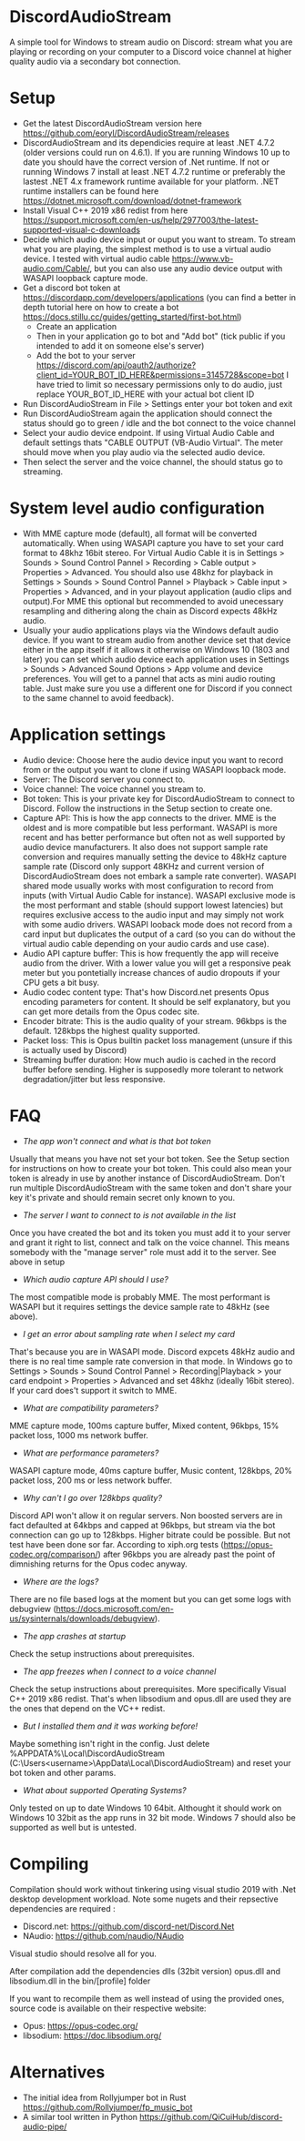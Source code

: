 # DiscordAudioStream
A simple tool for Windows to stream audio on Discord: stream what you are playing or recording on your computer to a Discord voice channel at higher quality audio via a secondary bot connection. 

# Setup
* Get the latest DiscordAudioStream version here https://github.com/eoryl/DiscordAudioStream/releases
* DiscordAudioStream and its dependicies require at least .NET 4.7.2 (older versions could run on 4.6.1). If you are running Windows 10 up to date you should have the correct version of .Net runtime. If not or running Windows 7 install at least .NET 4.7.2 runtime or preferably the lastest .NET 4.x framework runtime available for your platform. .NET runtime installers can be found here https://dotnet.microsoft.com/download/dotnet-framework
* Install Visual C++ 2019 x86 redist from here https://support.microsoft.com/en-us/help/2977003/the-latest-supported-visual-c-downloads
* Decide which audio device input or ouput you want to stream. To stream what you are playing, the simplest method is to use a virtual audio device. I tested with virtual audio cable https://www.vb-audio.com/Cable/, but you can also use any audio device output with WASAPI loopback capture mode.
* Get a discord bot token at https://discordapp.com/developers/applications (you can find a better in depth tutorial here on how to create a bot https://docs.stillu.cc/guides/getting_started/first-bot.html)
  * Create an application
  * Then in your application go to bot and "Add bot" (tick public if you intended to add it on someone else's server)
  * Add the bot to your server https://discord.com/api/oauth2/authorize?client_id=YOUR_BOT_ID_HERE&permissions=3145728&scope=bot I have tried to limit so necessary permissions only to do audio, just replace YOUR_BOT_ID_HERE with your actual bot client ID
* Run DiscordAudioStream in File > Settings enter your bot token and exit
* Run DiscordAudioStream again the application should connect the status should go to green / idle and the bot connect to the voice channel
* Select your audio device endpoint. If using Virtual Audio Cable and default settings thats "CABLE OUTPUT (VB-Audio Virtual". The meter should move when you play audio via the selected audio device. 
* Then select the server and the voice channel, the should status go to streaming.

# System level audio configuration
* With MME capture mode (default), all format will be converted automatically. When using WASAPI capture you have to set your card format to 48khz 16bit stereo. For Virtual Audio Cable it is in Settings > Sounds > Sound Control Pannel > Recording > Cable output > Properties > Advanced. You should also use 48khz for playback in Settings > Sounds > Sound Control Pannel > Playback > Cable input > Properties > Advanced, and in your playout application (audio clips and output).For MME this optional but recommended to avoid unecessary resampling and dithering along the chain as Discord expects 48kHz audio.
* Usually your audio applications plays via the Windows default audio device. If you want to stream audio from another device set that device either in the app itself if it allows it otherwise on Windows 10 (1803 and later) you can set which audio device each application uses in Settings > Sounds >  Advanced Sound Options > App volume and device preferences. You will get to a pannel that acts as mini audio routing table. Just make sure you use a different one for Discord if you connect to the same channel to avoid feedback).


# Application settings 
* Audio device: Choose here  the audio device input you want to record from or the output you want to clone if using WASAPI loopback mode. 
* Server: The Discord server you connect to.
* Voice channel: The voice channel you stream to.
* Bot token: This is your private key for DiscordAudioStream to connect to Discord. Follow the instructions in the Setup section to create one.
* Capture API: This is how the app connects to the driver. MME is the oldest and is more compatible but less performant. WASAPI is more recent and has better performance but often not as well supported by audio device manufacturers. It also does not support sample rate conversion and requires manually setting the device to 48kHz capture sample rate (Discord only support 48KHz and current version of DiscordAudioStream does not embark a sample rate converter).  WASAPI shared mode usually works with most configuration to record from inputs (with Virtual Audio Cable for instance). WASAPI exclusive mode is the most performant and stable (should support lowest latencies) but requires exclusive access to the audio input and may simply not work with some audio drivers. WASAPI looback mode does not record from a card input but duplicates the output of a card (so you can do without the virtual audio cable depending on your audio cards and use case).
* Audio API capture buffer: This is how frequently the app will receive audio from the driver. With a lower value you will get a responsive peak meter but you pontetially increase chances of audio dropouts if your CPU gets a bit busy. 
* Audio codec content type: That's how Discord.net presents Opus encoding parameters for content. It should be self explanatory, but you can get more details from the Opus codec site.   
* Encoder bitrate: This is the audio quality of your stream. 96kbps is the default. 128kbps the highest quality supported.
* Packet loss: This is Opus builtin packet loss management (unsure if this is actually used by Discord) 
* Streaming buffer duration: How much audio is cached in the record buffer before sending. Higher is supposedly more tolerant to network degradation/jitter but less responsive. 

# FAQ 

* *The app won't connect and what is that bot token*

Usually that means you have not set your bot token. See the Setup section for instructions on how to create your bot token. This could also mean your token is already in use by another instance of DiscordAudioStream. Don't run multiple DiscordAudioStream with the same token and don't share your key it's private and should remain secret only known to you.

* *The server I want to connect to is not available in the list*

Once you have created the bot and its token you must add it to your server and grant it right to list, connect and talk on the voice channel. This means somebody with the "manage server" role must add it to the server. See above in setup  

* *Which audio capture API should I use?*

The most compatible mode is probably MME. The most performant is WASAPI but it requires settings the device sample rate to 48kHz (see above).

* *I get an error about sampling rate when I select my card*

That's because you are in WASAPI mode. Discord expcets 48kHz audio and  there is no real time sample rate conversion in that mode. In Windows go to  Settings > Sounds > Sound Control Pannel > Recording|Playback > your card endpoint > Properties > Advanced and set  48khz (ideally 16bit stereo). If your card does't support it switch to MME.

* *What are compatibility parameters?*

MME capture mode, 100ms capture buffer, Mixed content, 96kbps, 15% packet loss, 1000 ms network buffer. 

* *What are performance parameters?*

WASAPI capture mode, 40ms capture buffer, Music content, 128kbps, 20% packet loss, 200 ms or less network buffer. 
  
* *Why can't I go over 128kbps quality?*

Discord API won't allow it on regular servers. Non boosted servers are in fact defaulted at 64kbps and capped at 96kbps, but stream via the bot connection can go up to 128kbps. Higher bitrate could be possible. But not test have been done sor far. According to xiph.org tests (https://opus-codec.org/comparison/) after 96kbps you are already past the point of dimnishing returns for the Opus codec anyway.

* *Where are the logs?*

There are no file based logs at the moment but you can get some logs with debugview (https://docs.microsoft.com/en-us/sysinternals/downloads/debugview).

* *The app crashes at startup*

Check the setup instructions about prerequisites.

* *The app freezes when I connect to a voice channel*

Check the setup instructions about prerequisites. More specifically Visual C++ 2019 x86 redist. That's when  libsodium and opus.dll are used they are the ones that depend on the VC++ redist.

* *But I installed them and it was working before!*

Maybe something isn't right in the config. Just delete %APPDATA%\Local\DiscordAudioStream (C:\Users\<username>\AppData\Local\DiscordAudioStream) and reset your bot token and other params.

* *What about supported Operating Systems?*

Only tested on up to date Windows 10 64bit. Althought it should work on Windows 10 32bit as the app runs in 32 bit mode. Windows 7 should also be supported as well but is untested. 

# Compiling
Compilation should work without tinkering using visual studio 2019 with .Net desktop development workload. 
Note some nugets and their repsective dependencies are required :
* Discord.net: https://github.com/discord-net/Discord.Net
* NAudio: https://github.com/naudio/NAudio

Visual studio should resolve all for you.

After compilation add the dependencies dlls (32bit version) opus.dll and libsodium.dll in the bin/[profile] folder

If you want to recompile them as well instead of using the provided ones, source code is available on their respective website:
* Opus: https://opus-codec.org/
* libsodium: https://doc.libsodium.org/

# Alternatives 
* The initial idea from Rollyjumper bot in Rust https://github.com/Rollyjumper/fp_music_bot
* A similar tool written in Python https://github.com/QiCuiHub/discord-audio-pipe/

